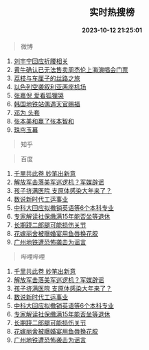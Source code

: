 <div align="center"><h2>实时热搜榜</h2><h4>2023-10-12 21:25:01</h4></div>

> 微博  

1. [刘宇宁回应折腰相关](https://s.weibo.com/weibo?q=%23%E5%88%98%E5%AE%87%E5%AE%81%E5%9B%9E%E5%BA%94%E6%8A%98%E8%85%B0%E7%9B%B8%E5%85%B3%23&t=31&band_rank=1&Refer=top)<br />
2. [黄牛确认已无法售卖周杰伦上海演唱会门票](https://s.weibo.com/weibo?q=%23%E9%BB%84%E7%89%9B%E7%A1%AE%E8%AE%A4%E5%B7%B2%E6%97%A0%E6%B3%95%E5%94%AE%E5%8D%96%E5%91%A8%E6%9D%B0%E4%BC%A6%E4%B8%8A%E6%B5%B7%E6%BC%94%E5%94%B1%E4%BC%9A%E9%97%A8%E7%A5%A8%23&t=31&band_rank=2&Refer=top)<br />
3. [荔枝与车厘子的丝路之旅](https://s.weibo.com/weibo?q=%23%E8%8D%94%E6%9E%9D%E4%B8%8E%E8%BD%A6%E5%8E%98%E5%AD%90%E7%9A%84%E4%B8%9D%E8%B7%AF%E4%B9%8B%E6%97%85%23&t=31&band_rank=3&Refer=top)<br />
4. [以色列空袭叙利亚两座机场](https://s.weibo.com/weibo?q=%23%E4%BB%A5%E8%89%B2%E5%88%97%E7%A9%BA%E8%A2%AD%E5%8F%99%E5%88%A9%E4%BA%9A%E4%B8%A4%E5%BA%A7%E6%9C%BA%E5%9C%BA%23&t=31&band_rank=4&Refer=top)<br />
5. [张嘉倪 爱看狐狸哭](https://s.weibo.com/weibo?q=%E5%BC%A0%E5%98%89%E5%80%AA%20%E7%88%B1%E7%9C%8B%E7%8B%90%E7%8B%B8%E5%93%AD&t=31&band_rank=5&Refer=top)<br />
6. [韩国地铁站偶遇天官赐福](https://s.weibo.com/weibo?q=%23%E9%9F%A9%E5%9B%BD%E5%9C%B0%E9%93%81%E7%AB%99%E5%81%B6%E9%81%87%E5%A4%A9%E5%AE%98%E8%B5%90%E7%A6%8F%23&t=31&band_rank=6&Refer=top)<br />
7. [邓为 头套](https://s.weibo.com/weibo?q=%E9%82%93%E4%B8%BA%20%E5%A4%B4%E5%A5%97&t=31&band_rank=7&Refer=top)<br />
8. [张本美和赢了张本智和](https://s.weibo.com/weibo?q=%23%E5%BC%A0%E6%9C%AC%E7%BE%8E%E5%92%8C%E8%B5%A2%E4%BA%86%E5%BC%A0%E6%9C%AC%E6%99%BA%E5%92%8C%23&t=31&band_rank=8&Refer=top)<br />
9. [珠帘玉幕](https://s.weibo.com/weibo?q=%E7%8F%A0%E5%B8%98%E7%8E%89%E5%B9%95&t=31&band_rank=9&Refer=top)<br />

> 知乎  


> 百度  

1. [千里共此卷 妙笔出新意](https://www.baidu.com/s?wd=%E5%8D%83%E9%87%8C%E5%85%B1%E6%AD%A4%E5%8D%B7+%E5%A6%99%E7%AC%94%E5%87%BA%E6%96%B0%E6%84%8F&sa=fyb_news&rsv_dl=fyb_news)<br />
2. [解放军击落美军巡逻机？军媒辟谣](https://www.baidu.com/s?wd=%E8%A7%A3%E6%94%BE%E5%86%9B%E5%87%BB%E8%90%BD%E7%BE%8E%E5%86%9B%E5%B7%A1%E9%80%BB%E6%9C%BA%EF%BC%9F%E5%86%9B%E5%AA%92%E8%BE%9F%E8%B0%A3&sa=fyb_news&rsv_dl=fyb_news)<br />
3. [孩子挤满医院 支原体感染大年来了？](https://www.baidu.com/s?wd=%E5%AD%A9%E5%AD%90%E6%8C%A4%E6%BB%A1%E5%8C%BB%E9%99%A2+%E6%94%AF%E5%8E%9F%E4%BD%93%E6%84%9F%E6%9F%93%E5%A4%A7%E5%B9%B4%E6%9D%A5%E4%BA%86%EF%BC%9F&sa=fyb_news&rsv_dl=fyb_news)<br />
4. [数说新时代工运事业](https://www.baidu.com/s?wd=%E6%95%B0%E8%AF%B4%E6%96%B0%E6%97%B6%E4%BB%A3%E5%B7%A5%E8%BF%90%E4%BA%8B%E4%B8%9A&sa=fyb_news&rsv_dl=fyb_news)<br />
5. [中科大回应拟撤销英语等6个本科专业](https://www.baidu.com/s?wd=%E4%B8%AD%E7%A7%91%E5%A4%A7%E5%9B%9E%E5%BA%94%E6%8B%9F%E6%92%A4%E9%94%80%E8%8B%B1%E8%AF%AD%E7%AD%896%E4%B8%AA%E6%9C%AC%E7%A7%91%E4%B8%93%E4%B8%9A&sa=fyb_news&rsv_dl=fyb_news)<br />
6. [专家解读社保缴满15年能否坐等退休](https://www.baidu.com/s?wd=%E4%B8%93%E5%AE%B6%E8%A7%A3%E8%AF%BB%E7%A4%BE%E4%BF%9D%E7%BC%B4%E6%BB%A115%E5%B9%B4%E8%83%BD%E5%90%A6%E5%9D%90%E7%AD%89%E9%80%80%E4%BC%91&sa=fyb_news&rsv_dl=fyb_news)<br />
7. [长期跷二郎腿可能损伤关节](https://www.baidu.com/s?wd=%E9%95%BF%E6%9C%9F%E8%B7%B7%E4%BA%8C%E9%83%8E%E8%85%BF%E5%8F%AF%E8%83%BD%E6%8D%9F%E4%BC%A4%E5%85%B3%E8%8A%82&sa=fyb_news&rsv_dl=fyb_news)<br />
8. [花嫁丽舍被曝婚宴用鱼唇换花胶](https://www.baidu.com/s?wd=%E8%8A%B1%E5%AB%81%E4%B8%BD%E8%88%8D%E8%A2%AB%E6%9B%9D%E5%A9%9A%E5%AE%B4%E7%94%A8%E9%B1%BC%E5%94%87%E6%8D%A2%E8%8A%B1%E8%83%B6&sa=fyb_news&rsv_dl=fyb_news)<br />
9. [广州地铁遭恐怖袭击为谣言](https://www.baidu.com/s?wd=%E5%B9%BF%E5%B7%9E%E5%9C%B0%E9%93%81%E9%81%AD%E6%81%90%E6%80%96%E8%A2%AD%E5%87%BB%E4%B8%BA%E8%B0%A3%E8%A8%80&sa=fyb_news&rsv_dl=fyb_news)<br />

> 哔哩哔哩  

1. [千里共此卷 妙笔出新意](https://www.baidu.com/s?wd=%E5%8D%83%E9%87%8C%E5%85%B1%E6%AD%A4%E5%8D%B7+%E5%A6%99%E7%AC%94%E5%87%BA%E6%96%B0%E6%84%8F&sa=fyb_news&rsv_dl=fyb_news)<br />
2. [解放军击落美军巡逻机？军媒辟谣](https://www.baidu.com/s?wd=%E8%A7%A3%E6%94%BE%E5%86%9B%E5%87%BB%E8%90%BD%E7%BE%8E%E5%86%9B%E5%B7%A1%E9%80%BB%E6%9C%BA%EF%BC%9F%E5%86%9B%E5%AA%92%E8%BE%9F%E8%B0%A3&sa=fyb_news&rsv_dl=fyb_news)<br />
3. [孩子挤满医院 支原体感染大年来了？](https://www.baidu.com/s?wd=%E5%AD%A9%E5%AD%90%E6%8C%A4%E6%BB%A1%E5%8C%BB%E9%99%A2+%E6%94%AF%E5%8E%9F%E4%BD%93%E6%84%9F%E6%9F%93%E5%A4%A7%E5%B9%B4%E6%9D%A5%E4%BA%86%EF%BC%9F&sa=fyb_news&rsv_dl=fyb_news)<br />
4. [数说新时代工运事业](https://www.baidu.com/s?wd=%E6%95%B0%E8%AF%B4%E6%96%B0%E6%97%B6%E4%BB%A3%E5%B7%A5%E8%BF%90%E4%BA%8B%E4%B8%9A&sa=fyb_news&rsv_dl=fyb_news)<br />
5. [中科大回应拟撤销英语等6个本科专业](https://www.baidu.com/s?wd=%E4%B8%AD%E7%A7%91%E5%A4%A7%E5%9B%9E%E5%BA%94%E6%8B%9F%E6%92%A4%E9%94%80%E8%8B%B1%E8%AF%AD%E7%AD%896%E4%B8%AA%E6%9C%AC%E7%A7%91%E4%B8%93%E4%B8%9A&sa=fyb_news&rsv_dl=fyb_news)<br />
6. [专家解读社保缴满15年能否坐等退休](https://www.baidu.com/s?wd=%E4%B8%93%E5%AE%B6%E8%A7%A3%E8%AF%BB%E7%A4%BE%E4%BF%9D%E7%BC%B4%E6%BB%A115%E5%B9%B4%E8%83%BD%E5%90%A6%E5%9D%90%E7%AD%89%E9%80%80%E4%BC%91&sa=fyb_news&rsv_dl=fyb_news)<br />
7. [长期跷二郎腿可能损伤关节](https://www.baidu.com/s?wd=%E9%95%BF%E6%9C%9F%E8%B7%B7%E4%BA%8C%E9%83%8E%E8%85%BF%E5%8F%AF%E8%83%BD%E6%8D%9F%E4%BC%A4%E5%85%B3%E8%8A%82&sa=fyb_news&rsv_dl=fyb_news)<br />
8. [花嫁丽舍被曝婚宴用鱼唇换花胶](https://www.baidu.com/s?wd=%E8%8A%B1%E5%AB%81%E4%B8%BD%E8%88%8D%E8%A2%AB%E6%9B%9D%E5%A9%9A%E5%AE%B4%E7%94%A8%E9%B1%BC%E5%94%87%E6%8D%A2%E8%8A%B1%E8%83%B6&sa=fyb_news&rsv_dl=fyb_news)<br />
9. [广州地铁遭恐怖袭击为谣言](https://www.baidu.com/s?wd=%E5%B9%BF%E5%B7%9E%E5%9C%B0%E9%93%81%E9%81%AD%E6%81%90%E6%80%96%E8%A2%AD%E5%87%BB%E4%B8%BA%E8%B0%A3%E8%A8%80&sa=fyb_news&rsv_dl=fyb_news)<br />
